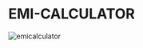 # EMI-CALCULATOR


![emicalculator](https://github.com/user-attachments/assets/7dfe335e-af5d-4d8b-b129-1c5f20677423)
